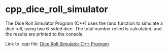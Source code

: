 # cpp_dice_roll_simulator
The Dice Roll Simulator Program (C++) uses the rand function to simulate a dice roll, using two 6-sided dice. The total number rolled is calculated, and the results are printed to the console.

Link to .cpp file: <a href="https://github.com/ffm5113/cpp_dice_roll_simulator/blob/main/DiceRollSimulator.cpp">Dice Roll Simulator C++ Program</a>
